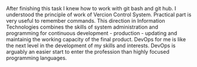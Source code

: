 After finishing this task I knew how to work with git bash and git hub. I understood the principle of work of Vercion Control System. Practical part is very useful to remember commands.
This direction in Information Technologies combines the skills of system administration and programming for continuous development - production - updating and maintainig the working capacity of the final product. DevOps for me is like the next level in the development of my skills and interests. DevOps is arguably an easier start to enter the profession than highly focused programming languages. 
